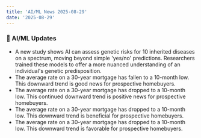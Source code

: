 ```yaml
---
title: 'AI/ML News 2025-08-29'
date: '2025-08-29'
---
```


### 🚀 AI/ML Updates

- A new study shows AI can assess genetic risks for 10 inherited diseases on a spectrum, moving beyond simple 'yes/no' predictions. Researchers trained these models to offer a more nuanced understanding of an individual's genetic predisposition.
- The average rate on a 30-year mortgage has fallen to a 10-month low. This downward trend is good news for prospective homebuyers.
- The average rate on a 30-year mortgage has dropped to a 10-month low. This continued downward trend is positive news for prospective homebuyers.
- The average rate on a 30-year mortgage has dropped to a 10-month low. This downward trend is beneficial for prospective homebuyers.
- The average rate on a 30-year mortgage has dropped to a 10-month low. This downward trend is favorable for prospective homebuyers.